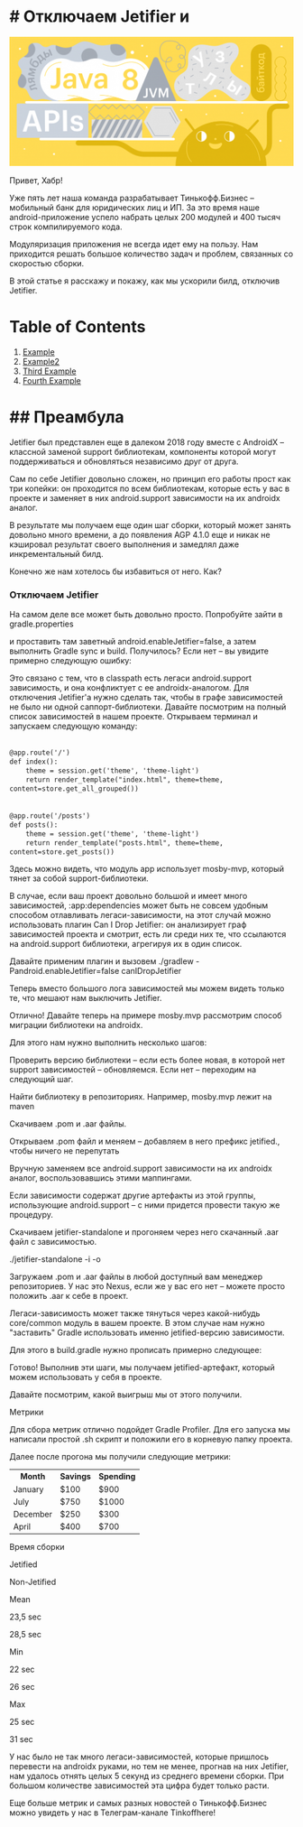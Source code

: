 # \# Отключаем Jetifier и 

![header](../../../resources/images/en/header.png)

Привет, Хабр!

Уже пять лет наша команда разрабатывает Тинькофф.Бизнес – мобильный банк для юридических лиц и ИП. За это время наше android-приложение успело набрать целых 200 модулей и 400 тысяч строк компилируемого кода.

Модуляризация приложения не всегда идет ему на пользу. Нам приходится решать большое количество задач и проблем, связанных со скоростью сборки. 

В этой статье я расскажу и покажу, как мы ускорили билд, отключив Jetifier.

[overview]: <>
# Table of Contents
1. [Example](#preambula)
2. [Example2](#example2)
3. [Third Example](#third-example)
4. [Fourth Example](#fourth-examplehttpwwwfourthexamplecom)

<a name="preambula"></a>
# \#\# Преамбула

Jetifier был представлен еще в далеком 2018 году вместе с AndroidX  – классной заменой support библиотекам, компоненты которой могут поддерживаться и обновляться независимо друг от друга.

Сам по себе Jetifier довольно сложен, но принцип его работы прост как три копейки: он проходится по всем библиотекам, которые есть у вас в проекте и заменяет в них android.support зависимости на их androidx аналог.

В результате мы получаем еще один шаг сборки, который может занять довольно много времени, а до появления AGP 4.1.0 еще и никак не кэшировал результат своего выполнения и замедлял даже инкрементальный билд.

Конечно же нам хотелось бы избавиться от него. Как?

### Отключаем Jetifier

На самом деле все может быть довольно просто. Попробуйте зайти в gradle.properties

и проставить там заветный android.enableJetifier=false, а затем выполнить Gradle sync и build. Получилось? Если нет – вы увидите примерно следующую ошибку:

Это связано с тем, что в classpath есть легаси android.support зависимость, и она конфликтует с ее androidx-аналогом. Для отключения Jetifier'а нужно сделать так, чтобы в графе зависимостей не было ни одной саппорт-библиотеки. Давайте посмотрим на полный список зависимостей в нашем проекте. Открываем терминал и запускаем следующую команду:

<pre><code>
@app.route('/')
def index():
    theme = session.get('theme', 'theme-light')
    return render_template("index.html", theme=theme, content=store.get_all_grouped())


@app.route('/posts')
def posts():
    theme = session.get('theme', 'theme-light')
    return render_template("posts.html", theme=theme, content=store.get_posts())
</pre></code>


Здесь можно видеть, что модуль app использует mosby-mvp, который тянет за собой support-библиотеки. 

В случае, если ваш проект довольно большой и имеет много зависимостей, :app:dependencies может быть не совсем удобным способом отлавливать легаси-зависимости, на этот случай можно использовать плагин Can I Drop Jetifier: он анализирует граф зависимостей проекта и смотрит, есть ли среди них те, что ссылаются на android.support библиотеки, агрегируя их в один список.

Давайте применим плагин и вызовем ./gradlew -Pandroid.enableJetifier=false canIDropJetifier

Теперь вместо большого лога зависимостей мы можем видеть только те, что мешают нам выключить Jetifier. 

Отлично! Давайте теперь на примере mosby.mvp рассмотрим способ миграции библиотеки на androidx. 

Для этого нам нужно выполнить несколько шагов:

Проверить версию библиотеки – если есть более новая, в которой нет support зависимостей – обновляемся. Если нет – переходим на следующий шаг.

Найти библиотеку в репозиториях. Например, mosby.mvp лежит на maven

Скачиваем .pom и .aar файлы.

Открываем .pom файл и меняем <groupId>  – добавляем в него префикс jetified., чтобы ничего не перепутать

Вручную заменяем все android.support зависимости на их androidx аналог, воспользовавшись этими маппингами.

Если зависимости содержат другие артефакты из этой группы, использующие android.support – с ними придется провести такую же процедуру.

Скачиваем jetifier-standalone и прогоняем через него скачанный .aar файл с зависимостью. 

./jetifier-standalone -i <source-library> -o <output-library>

Загружаем .pom и .aar файлы в любой доступный вам менеджер репозиториев. У нас это Nexus, если же у вас его нет – можете просто положить .aar к себе в проект.

Легаси-зависимость может также тянуться через какой-нибудь core/common модуль в вашем проекте. В этом случае нам нужно "заставить" Gradle использовать именно jetified-версию зависимости. 

Для этого в build.gradle нужно прописать примерно следующее:

Готово! Выполнив эти шаги, мы получаем jetified-артефакт, который можем использовать у себя в проекте. 

Давайте посмотрим, какой выигрыш мы от этого получили.

Метрики

Для сбора метрик отлично подойдет Gradle Profiler. Для его запуска мы написали простой .sh скрипт и положили его в корневую папку проекта.

Далее после прогона мы получили следующие метрики:

<table>
	<tr>
		<th>Month</th>
		<th>Savings</th>
		<th>Spending</th>
 	</tr>
 	<tr>
  		<td>January</td>
   		<td>$100</td>
		<td>$900</td>
 	</tr>
	<tr>
  		<td>July</td>
   		<td>$750</td>
		<td>$1000</td>
 	</tr>
	<tr>
  		<td>December</td>
   		<td>$250</td>
		<td>$300</td>
 	</tr>
	<tr>
  		<td>April</td>
   		<td>$400</td>
		<td>$700</td>
 	</tr>
</table>
Время сборки

Jetified

Non-Jetified

Mean

23,5 sec

28,5 sec

Min

22 sec

26 sec

Max

25 sec

31 sec

У нас было не так много легаси-зависимостей, которые пришлось перевести на androidx руками, но тем не менее, прогнав на них Jetifier, нам удалось отнять целых 5 секунд из среднего времени сборки. При большом количестве зависимостей эта цифра будет только расти.

Еще больше метрик и самых разных новостей о Тинькофф.Бизнес можно увидеть у нас в Телеграм-канале Tinkoffhere!

